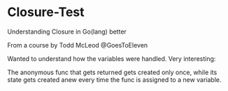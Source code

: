 # Closure-Test
Understanding Closure in Go(lang) better

From a course by Todd McLeod @GoesToEleven

Wanted to understand how the variables were handled.
Very interesting: 

The anonymous func that gets returned gets created only once, while its state gets created anew every time the func is assigned to a new variable.

